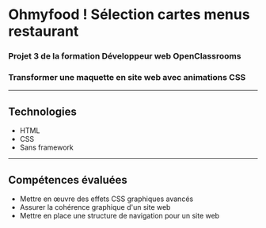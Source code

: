 
# Ohmyfood ! Sélection cartes menus restaurant
### Projet 3 de la formation Développeur web OpenClassrooms
### Transformer une maquette en site web avec animations CSS

***

## Technologies
* HTML
* CSS
* Sans framework

***

## Compétences évaluées
* Mettre en œuvre des effets CSS graphiques avancés
* Assurer la cohérence graphique d'un site web
* Mettre en place une structure de navigation pour un site web
